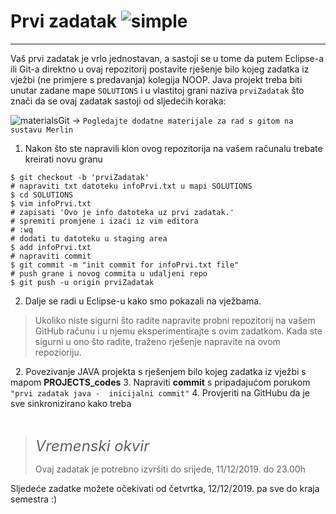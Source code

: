 # Prvi zadatak ![simple](https://img.shields.io/badge/complexity-**-green)
---

Vaš prvi zadatak je vrlo jednostavan, a sastoji se u tome da putem Eclipse-a ili Git-a direktno u ovaj repozitorij postavite rješenje 
bilo kojeg zadatka iz vježbi (ne primjere s predavanja) kolegija NOOP. Java projekt treba biti unutar zadane mape `SOLUTIONS` i u vlastitoj grani naziva `prviZadatak` što znači da se ovaj zadatak sastoji od sljedećih koraka:

![materialsGit](https://img.shields.io/badge/see%40merlin-git--materials-brightgreen) &rarr; `Pogledajte dodatne materijale za rad s gitom na sustavu Merlin`

1. Nakon što ste napravili klon ovog repozitorija na vašem računalu trebate kreirati novu granu 

```git
$ git checkout -b 'prviZadatak'
# napraviti txt datoteku infoPrvi.txt u mapi SOLUTIONS
$ cd SOLUTIONS
$ vim infoPrvi.txt
# zapisati 'Ovo je info datoteka uz prvi zadatak.'
# spremiti promjene i izaći iz vim editora
# :wq
# dodati tu datoteku u staging area
$ add infoPrvi.txt
# napraviti commit 
$ git commit -m "init commit for infoPrvi.txt file"
# push grane i novog commita u udaljeni repo
$ git push -u origin prviZadatak

```
  
2. Dalje se radi u Eclipse-u kako smo pokazali na vježbama. 

> Ukoliko niste sigurni što radite napravite probni repozitorij na vašem GitHub računu i u njemu eksperimentirajte s ovim zadatkom. Kada ste sigurni u ono što radite, traženo rješenje napravite na ovom repozioriju. 
  
&nbsp;
    2. Povezivanje JAVA projekta s rješenjem bilo kojeg zadatka iz vježbi s mapom **PROJECTS_codes**
    3. Napraviti **commit** s pripadajućom porukom `"prvi zadatak java -  inicijalni commit"`
    4. Provjeriti na GitHubu da je sve sinkronizirano kako treba

&nbsp;

> <i class="fa fa-balance-scale" style="font-size:24px"> Vremenski okvir</i>
>
> Ovaj zadatak je potrebno izvršiti do srijede, 11/12/2019. do 23.00h

Sljedeće zadatke možete očekivati od četvrtka, 12/12/2019. pa sve do kraja semestra :)
